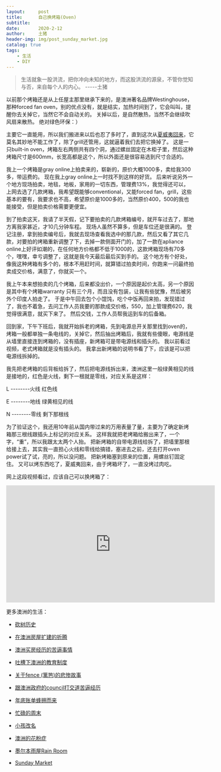 ```yaml
---
layout:     post
title:      自己换烤箱(Oven)
subtitle:   
date:       2020-2-12
author:     土猪
header-img: img/post_sunday_market.jpg
catalog: true
tags:
    - 生活
    - DIY
---
```


> 生活就象一股洪流，把你冲向未知的地方，而这股洪流的源泉，不管你觉知与否，来自每个人的内心。 
> -----土猪


以前那个烤箱还是从上任屋主那里继承下来的，是澳洲著名品牌Westinghouse，那种forced fan oven，别的优点没有，就是结实，加热时间到了，它会叫叫，提醒你去关掉它，当然它不会自动关的。 关掉以后，是自然散热，当然不会继续吹风扇来散热。 绝对绿色环保：）



主要它一直能用，所以我们搬进来以后也忍了多时了，直到这次从[夏威夷回来](http://livinginau.life/2020/01/31/%E7%BE%8E%E5%9B%BD%E5%A4%8F%E5%A8%81%E5%A4%B7%E6%B8%B8%E8%AE%B0/)，它莫名其妙地不能工作了，除了grill还管用，这就逼着我们去把它换掉了。 这是一只built-in oven，烤箱左右两侧共有四个洞，通过螺丝固定在木柜子里，然后这种烤箱尺寸是600mm，长宽高都是这个，所以外面还是很容易选到尺寸合适的。 




我上一个烤箱是gray online上拍卖来的，崭新的，原价大概1000多，卖给我300多，带运费的。 现在我上gray online上一时找不到这样的好货。 后来听说另外一个地方现场拍卖，地毯，地板，家用的一切东西，管理费13%，我觉得还可以，上网去选了几款烤箱，我希望既能够conventional，又能forced fan，grill，这些基本的要有，我要求也不高，希望原价是1000多的，当然原价400，500的我也能接受，但是拍卖价格需要更便宜。 




到了拍卖这天，我请了半天假，记下要拍卖的几款烤箱编号，就开车过去了，那地方离我家甚近，才10几分钟车程。 现场人虽然不算多，但是车位还是很满的。 登记注册，拿到拍卖编号后，我就去现场查看我选中的那几款，然后又看了其它几款，对要拍的烤箱重新调整了下，去掉一款侧面开门的，加了一款在apliance online上好评如潮的，在任何地方价格都不低于1000的，这款烤箱现场有70多个，嘿嘿，幸亏调整了，这就是我今天最后最后买到手的。  这个地方有个好处，像我这种烤箱有多个的，根本不用赶时间，就算错过拍卖时间，你跑来一问最终拍卖成交价格，满意了，你就买一个。 




我上午本来想拍卖的几个烤箱，后来都没出价，一个原因是起价太高，另一个原因是其中有个烤箱warranty 只有三个月，而且没有包装，让我有些犹豫，然后被另外个印度人拍走了。 于是中午回去包个小馄饨，吃个中饭再回来拍，发现错过了，我也不着急，去问工作人员我要的那款成交价格，550，加上管理费620，我觉得很满意，就买下来了。 然后交钱，工作人员帮我运到车的后备箱。 



回到家，下午下班后，我就开始拆老的烤箱，先到电源总开关那里找到oven的，烤箱一般都单独一条电线的，关掉它，然后抽出烤箱后，我就有些傻眼，电源线是从墙里直接连到烤箱的，没有插座，新烤箱可是带电源线和插头的。 我以前看过视频，老式烤箱就是没有插头的。 我拿出新烤箱的说明书看了下，应该是可以把电源线拆掉的。 




我先把老烤箱的后背板给拆了，然后把电源线拆出来，澳洲这里一般绿黄相见的线是接地的，红色是火线，剩下一根就是零线，对应关系是这样：


L --------火线   红色线

E --------地线   绿黄相见的线

N --------零线   剩下那根线



为了验证这个，我还用10年前从国内带过来的万用表量了量，主要为了确定新烤箱那三根线跟插头上标记的对应关系。 这样我就把老烤箱给搬出来了，一个字，“重”，所以我跟太太两个人抬。 把新烤箱的自带电源线给拆了，把墙里那根给接上去，其实我一直担心火线和零线给搞错，塞进去之前，还去打开oven power试了试，亮的，所以没问题。 把新烤箱塞到原来的位置，用螺丝钉固定住。 又可以烤东西吃了，夏威夷回来，由于烤箱坏了，一直没烤过肉吃。 



网上这段视频看过，应该自己可以换烤箱了：


<iframe width="560" height="315" src="https://www.youtube.com/embed/w3YZ04s146c" frameborder="0" allow="accelerometer; autoplay; encrypted-media; gyroscope; picture-in-picture" allowfullscreen></iframe>


更多澳洲的生活：

- [砍树历史](http://livinginau.life/2019/12/29/%E7%A0%8D%E6%A0%91%E5%8E%86%E5%8F%B2/)

- [在澳洲房屋扩建的折腾](http://livinginau.life/2019/12/19/%E5%9C%A8%E6%BE%B3%E6%B4%B2%E6%88%BF%E5%B1%8B%E6%89%A9%E5%BB%BA%E7%9A%84%E6%8A%98%E8%85%BE/)

- 
  [澳洲买房经历的苦逼事情](http://livinginau.life/2019/12/18/%E6%BE%B3%E6%B4%B2%E4%B9%B0%E6%88%BF%E7%BB%8F%E5%8E%86%E7%9A%84%E8%8B%A6%E9%80%BC%E4%BA%8B%E6%83%85/)

- 
  [吐槽下澳洲的教育制度](http://livinginau.life/2019/12/13/%E5%90%90%E6%A7%BD%E6%BE%B3%E6%B4%B2%E6%95%99%E8%82%B2%E5%88%B6%E5%BA%A6/)

- [关于fence (篱笆)的悲惨故事](http://livinginau.life/2019/12/01/%E5%85%B3%E4%BA%8Efence%E7%9A%84%E6%82%B2%E6%83%A8%E6%95%85%E4%BA%8B/)

- [跟澳洲政府的council打交道苦逼经历](http://livinginau.life/2019/11/29/%E8%B7%9F%E6%BE%B3%E6%B4%B2%E6%94%BF%E5%BA%9C%E7%9A%84council%E6%89%93%E4%BA%A4%E9%81%93%E8%8B%A6%E9%80%BC%E7%BB%8F%E5%8E%86/)

- [年底账单蜂拥而来](http://livinginau.life/2019/11/29/%E8%B4%A6%E5%8D%95%E8%9C%82%E6%8B%A5%E8%80%8C%E6%9D%A5/)

- [忙碌的周末](http://livinginau.life/2019/11/12/%E5%BF%99%E7%A2%8C%E7%9A%84%E5%91%A8%E6%9C%AB/)

- [小孩改名](http://livinginau.life/2019/11/10/%E5%B0%8F%E5%AD%A9%E6%94%B9%E5%90%8D/)

- [澳洲的花粉症](http://livinginau.life/2018/08/10/%E6%BE%B3%E6%B4%B2%E7%9A%84%E8%8A%B1%E7%B2%89%E7%97%87/)

- [墨尔本雨屋Rain Room](http://livinginau.life/2020/01/13/rain-room/)

- [Sunday Market](http://livinginau.life/2020/01/12/Sunday-Market/)
